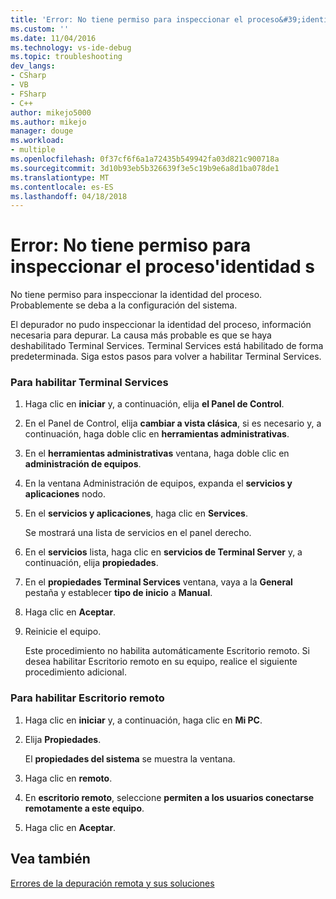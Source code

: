 ```yaml
---
title: 'Error: No tiene permiso para inspeccionar el proceso&#39;identidad s | Documentos de Microsoft'
ms.custom: ''
ms.date: 11/04/2016
ms.technology: vs-ide-debug
ms.topic: troubleshooting
dev_langs:
- CSharp
- VB
- FSharp
- C++
author: mikejo5000
ms.author: mikejo
manager: douge
ms.workload:
- multiple
ms.openlocfilehash: 0f37cf6f6a1a72435b549942fa03d821c900718a
ms.sourcegitcommit: 3d10b93eb5b326639f3e5c19b9e6a8d1ba078de1
ms.translationtype: MT
ms.contentlocale: es-ES
ms.lasthandoff: 04/18/2018
---
```

# <a name="error-you-do-not-have-permission-to-inspect-the-process39s-identity"></a>Error: No tiene permiso para inspeccionar el proceso&#39;identidad s
No tiene permiso para inspeccionar la identidad del proceso. Probablemente se deba a la configuración del sistema.  
  
 El depurador no pudo inspeccionar la identidad del proceso, información necesaria para depurar. La causa más probable es que se haya deshabilitado Terminal Services. Terminal Services está habilitado de forma predeterminada. Siga estos pasos para volver a habilitar Terminal Services.  
  
### <a name="to-enable-terminal-services"></a>Para habilitar Terminal Services  
  
1.  Haga clic en **iniciar** y, a continuación, elija **el Panel de Control**.  
  
2.  En el Panel de Control, elija **cambiar a vista clásica**, si es necesario y, a continuación, haga doble clic en **herramientas administrativas**.  
  
3.  En el **herramientas administrativas** ventana, haga doble clic en **administración de equipos**.  
  
4.  En la ventana Administración de equipos, expanda el **servicios y aplicaciones** nodo.  
  
5.  En el **servicios y aplicaciones**, haga clic en **Services**.  
  
     Se mostrará una lista de servicios en el panel derecho.  
  
6.  En el **servicios** lista, haga clic en **servicios de Terminal Server** y, a continuación, elija **propiedades**.  
  
7.  En el **propiedades Terminal Services** ventana, vaya a la **General** pestaña y establecer **tipo de inicio** a **Manual**.  
  
8.  Haga clic en **Aceptar**.  
  
9. Reinicie el equipo.  
  
     Este procedimiento no habilita automáticamente Escritorio remoto. Si desea habilitar Escritorio remoto en su equipo, realice el siguiente procedimiento adicional.  
  
### <a name="to-enable-remote-desktop"></a>Para habilitar Escritorio remoto  
  
1.  Haga clic en **iniciar** y, a continuación, haga clic en **Mi PC**.  
  
2.  Elija **Propiedades**.  
  
     El **propiedades del sistema** se muestra la ventana.  
  
3.  Haga clic en **remoto**.  
  
4.  En **escritorio remoto**, seleccione **permiten a los usuarios conectarse remotamente a este equipo**.  
  
5.  Haga clic en **Aceptar**.  
  
## <a name="see-also"></a>Vea también  
 [Errores de la depuración remota y sus soluciones](../debugger/remote-debugging-errors-and-troubleshooting.md)